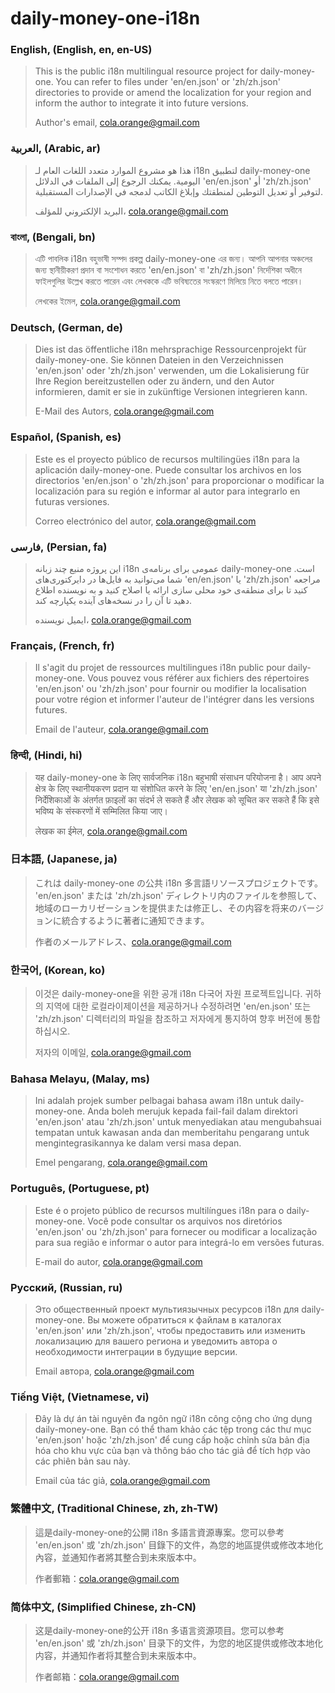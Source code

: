 # daily-money-one-i18n

### English, (English, en, en-US)
> This is the public i18n multilingual resource project for daily-money-one. You can refer to files under 'en/en.json' or 'zh/zh.json' directories to provide or amend the localization for your region and inform the author to integrate it into future versions.
>
> Author's email, cola.orange@gmail.com

### العربية, (Arabic, ar)
> هذا هو مشروع الموارد متعدد اللغات العام لـ i18n لتطبيق daily-money-one اليومية. يمكنك الرجوع إلى الملفات في الدلائل 'en/en.json' أو 'zh/zh.json' لتوفير أو تعديل التوطين لمنطقتك وإبلاغ الكاتب لدمجه في الإصدارات المستقبلية.
>
> البريد الإلكتروني للمؤلف، cola.orange@gmail.com

### বাংলা, (Bengali, bn)
> এটি পাবলিক i18n বহুভাষী সম্পদ প্রকল্প daily-money-one এর জন্য। আপনি আপনার অঞ্চলের জন্য স্থানীয়ীকরণ প্রদান বা সংশোধন করতে 'en/en.json' বা 'zh/zh.json' নির্দেশিকা অধীনে ফাইলগুলির উল্লেখ করতে পারেন এবং লেখককে এটি ভবিষ্যতের সংস্করণে মিলিয়ে নিতে বলতে পারেন।
>
> লেখকের ইমেল, cola.orange@gmail.com

### Deutsch, (German, de)
> Dies ist das öffentliche i18n mehrsprachige Ressourcenprojekt für daily-money-one. Sie können Dateien in den Verzeichnissen 'en/en.json' oder 'zh/zh.json' verwenden, um die Lokalisierung für Ihre Region bereitzustellen oder zu ändern, und den Autor informieren, damit er sie in zukünftige Versionen integrieren kann.
>
> E-Mail des Autors, cola.orange@gmail.com

### Español, (Spanish, es)
> Este es el proyecto público de recursos multilingües i18n para la aplicación daily-money-one. Puede consultar los archivos en los directorios 'en/en.json' o 'zh/zh.json' para proporcionar o modificar la localización para su región e informar al autor para integrarlo en futuras versiones.
>
> Correo electrónico del autor, cola.orange@gmail.com

### فارسی, (Persian, fa)
> این پروژه منبع چند زبانه i18n عمومی برای برنامه‌ی daily-money-one است. شما می‌توانید به فایل‌ها در دایرکتوری‌های 'en/en.json' یا 'zh/zh.json' مراجعه کنید تا برای منطقه‌ی خود محلی سازی ارائه یا اصلاح کنید و به نویسنده اطلاع دهید تا آن را در نسخه‌های آینده یکپارچه کند.
>
> ایمیل نویسنده، cola.orange@gmail.com

### Français, (French, fr)
> Il s'agit du projet de ressources multilingues i18n public pour daily-money-one. Vous pouvez vous référer aux fichiers des répertoires 'en/en.json' ou 'zh/zh.json' pour fournir ou modifier la localisation pour votre région et informer l'auteur de l'intégrer dans les versions futures.
>
> Email de l'auteur, cola.orange@gmail.com

### हिन्दी, (Hindi, hi)
> यह daily-money-one के लिए सार्वजनिक i18n बहुभाषी संसाधन परियोजना है। आप अपने क्षेत्र के लिए स्थानीयकरण प्रदान या संशोधित करने के लिए 'en/en.json' या 'zh/zh.json' निर्देशिकाओं के अंतर्गत फ़ाइलों का संदर्भ ले सकते हैं और लेखक को सूचित कर सकते हैं कि इसे भविष्य के संस्करणों में सम्मिलित किया जाए।
> 
> लेखक का ईमेल, cola.orange@gmail.com

### 日本語, (Japanese, ja)
> これは daily-money-one の公共 i18n 多言語リソースプロジェクトです。 'en/en.json' または 'zh/zh.json' ディレクトリ内のファイルを参照して、地域のローカリゼーションを提供または修正し、その内容を将来のバージョンに統合するように著者に通知できます。
>
> 作者のメールアドレス、cola.orange@gmail.com

### 한국어, (Korean, ko)
> 이것은 daily-money-one을 위한 공개 i18n 다국어 자원 프로젝트입니다. 귀하의 지역에 대한 로컬라이제이션을 제공하거나 수정하려면 'en/en.json' 또는 'zh/zh.json' 디렉터리의 파일을 참조하고 저자에게 통지하여 향후 버전에 통합하십시오.
>
> 저자의 이메일, cola.orange@gmail.com

### Bahasa Melayu, (Malay, ms)
> Ini adalah projek sumber pelbagai bahasa awam i18n untuk daily-money-one. Anda boleh merujuk kepada fail-fail dalam direktori 'en/en.json' atau 'zh/zh.json' untuk menyediakan atau mengubahsuai tempatan untuk kawasan anda dan memberitahu pengarang untuk mengintegrasikannya ke dalam versi masa depan.
>
> Emel pengarang, cola.orange@gmail.com

### Português, (Portuguese, pt)
> Este é o projeto público de recursos multilíngues i18n para o daily-money-one. Você pode consultar os arquivos nos diretórios 'en/en.json' ou 'zh/zh.json' para fornecer ou modificar a localização para sua região e informar o autor para integrá-lo em versões futuras.
>
> E-mail do autor, cola.orange@gmail.com

### Русский, (Russian, ru)
> Это общественный проект мультиязычных ресурсов i18n для daily-money-one. Вы можете обратиться к файлам в каталогах 'en/en.json' или 'zh/zh.json', чтобы предоставить или изменить локализацию для вашего региона и уведомить автора о необходимости интеграции в будущие версии.
>
> Email автора, cola.orange@gmail.com

### Tiếng Việt, (Vietnamese, vi)
> Đây là dự án tài nguyên đa ngôn ngữ i18n công cộng cho ứng dụng daily-money-one. Bạn có thể tham khảo các tệp trong các thư mục 'en/en.json' hoặc 'zh/zh.json' để cung cấp hoặc chỉnh sửa bản địa hóa cho khu vực của bạn và thông báo cho tác giả để tích hợp vào các phiên bản sau này.
>
> Email của tác giả, cola.orange@gmail.com

### 繁體中文, (Traditional Chinese, zh, zh-TW)
> 這是daily-money-one的公開 i18n 多語言資源專案。您可以參考 'en/en.json' 或 'zh/zh.json' 目錄下的文件，為您的地區提供或修改本地化內容，並通知作者將其整合到未來版本中。
>
> 作者郵箱：cola.orange@gmail.com

### 简体中文, (Simplified Chinese, zh-CN)
> 这是daily-money-one的公开 i18n 多语言资源项目。您可以参考 'en/en.json' 或 'zh/zh.json' 目录下的文件，为您的地区提供或修改本地化内容，并通知作者将其整合到未来版本中。
>
> 作者邮箱：cola.orange@gmail.com